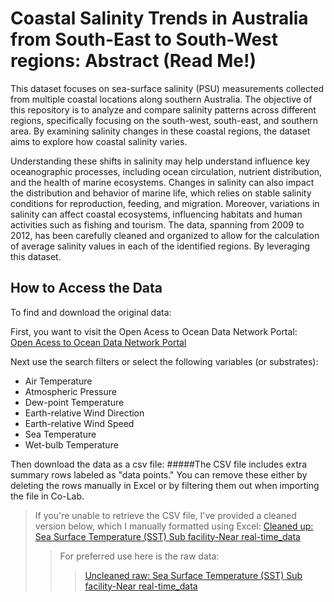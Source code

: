 # Coastal Salinity Trends in Australia from South-East to South-West regions: Abstract (Read Me!) 
This dataset focuses on sea-surface salinity (PSU) measurements collected from multiple coastal locations along southern Australia. The objective of this repository is to analyze and compare salinity patterns across different regions, specifically focusing on the south-west, south-east, and southern area. By examining salinity changes in these coastal regions, the dataset aims to explore how coastal salinity varies.

Understanding these shifts in salinity may help understand influence key oceanographic processes, including ocean circulation, nutrient distribution, and the health of marine ecosystems. Changes in salinity can also impact the distribution and behavior of marine life, which relies on stable salinity conditions for reproduction, feeding, and migration. Moreover, variations in salinity can affect coastal ecosystems, influencing habitats and human activities such as fishing and tourism. The data, spanning from 2009 to 2012, has been carefully cleaned and organized to allow for the calculation of average salinity values in each of the identified regions. By leveraging this dataset.

## How to Access the Data

To find and download the original data:

First, you want to visit the Open Acess to Ocean Data Network Portal:   
[Open Acess to Ocean Data Network Portal](https://portal.aodn.org.au/search)

 Next use the search filters or select the following variables (or substrates):  
   - Air Temperature  
   - Atmospheric Pressure  
   - Dew-point Temperature  
   - Earth-relative Wind Direction  
   - Earth-relative Wind Speed  
   - Sea Temperature  
   - Wet-bulb Temperature

Then download the data as a csv file:
#####The CSV file includes extra summary rows labeled as "data points." You can remove these either by deleting the rows manually in Excel or by filtering them out when importing the file in Co-Lab.


>If you're unable to retrieve the CSV file, I've provided a cleaned version below, which I manually formatted using Excel:
[Cleaned up: Sea Surface Temperature (SST) Sub facility-Near real-time_data](https://drive.google.com/file/d/1glfq1W8HE9AocZ13BTP6_OYtqzy7V_h0/view?usp=sharing)
>> For preferred use here is the raw data:
>>>[Uncleaned raw: Sea Surface Temperature (SST) Sub facility-Near real-time_data](https://drive.google.com/file/d/1xg128LrtRZrEC2HOyM30F7yMSZe1g50K/view?usp=sharing)
